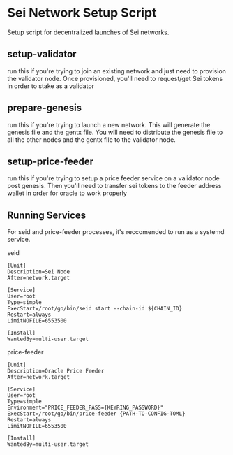 # Sei Network Setup Script

Setup script for decentralized launches of Sei networks.

## setup-validator

run this if you're trying to join an existing network and just need to provision the validator node. Once provisioned, you'll need to request/get Sei tokens in order to stake as a validator

## prepare-genesis

run this if you're trying to launch a new network. This will generate the genesis file and the gentx file. You will need to distribute the genesis file to all the other nodes and the gentx file to the validator node.

## setup-price-feeder

run this if you're trying to setup a price feeder service on a validator node post genesis. Then you'll need to transfer sei tokens to the feeder address wallet in order for oracle to work properly

## Running Services

For seid and price-feeder processes, it's reccomended to run as a systemd service.

seid

```
[Unit]
Description=Sei Node
After=network.target

[Service]
User=root
Type=simple
ExecStart=/root/go/bin/seid start --chain-id ${CHAIN_ID}
Restart=always
LimitNOFILE=6553500

[Install]
WantedBy=multi-user.target
```

price-feeder

```
[Unit]
Description=Oracle Price Feeder
After=network.target

[Service]
User=root
Type=simple
Environment="PRICE_FEEDER_PASS={KEYRING_PASSWORD}"
ExecStart=/root/go/bin/price-feeder {PATH-TO-CONFIG-TOML}
Restart=always
LimitNOFILE=6553500

[Install]
WantedBy=multi-user.target
```
